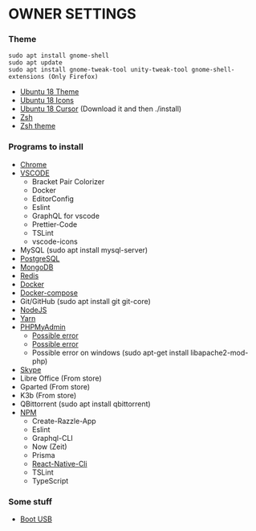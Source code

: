 # OWNER SETTINGS

### Theme

```
sudo apt install gnome-shell
sudo apt update
sudo apt install gnome-tweak-tool unity-tweak-tool gnome-shell-extensions (Only Firefox)
```

- [Ubuntu 18 Theme](https://github.com/vinceliuice/vimix-gtk-themes)
- [Ubuntu 18 Icons](https://github.com/daniruiz/Flat-Remix)
- [Ubuntu 18 Cursor](https://www.gnome-look.org/p/1084939/) (Download it and then ./install)
- [Zsh](https://gist.github.com/tsabat/1498393)
- [Zsh theme](https://github.com/robbyrussell/oh-my-zsh/wiki/External-themes#lambda-gitster)

### Programs to install

- [Chrome](https://www.google.com/chrome/)
- [VSCODE](https://code.visualstudio.com/docs/setup/linux)
	- Bracket Pair Colorizer
  	- Docker
  	- EditorConfig
  	- Eslint
  	- GraphQL for vscode
  	- Prettier-Code
  	- TSLint
  	- vscode-icons
- MySQL (sudo apt install mysql-server)
- [PostgreSQL](https://askubuntu.com/questions/831262/how-to-install-pgadmin-4-in-desktop-mode-on-ubuntu)
- [MongoDB](https://docs.mongodb.com/manual/tutorial/install-mongodb-on-ubuntu/)
- [Redis](https://redis.io/download)
- [Docker](https://docs.docker.com/install/linux/docker-ce/ubuntu/#set-up-the-repository)
- [Docker-compose](https://docs.docker.com/compose/install/#install-compose)
- Git/GitHub (sudo apt install git git-core)
- [NodeJS](https://github.com/nodesource/distributions)
- [Yarn](https://yarnpkg.com/lang/en/docs/install/#debian-stable)
- [PHPMyAdmin](https://www.digitalocean.com/community/tutorials/como-instalar-y-proteger-phpmyadmin-en-ubuntu-16-04-es)
    - [Possible error](https://askubuntu.com/questions/866985/phpenmod-mcrypt-and-phpenmod-mbstring-return-errors)
    - [Possible error](https://askubuntu.com/questions/763336/cannot-enter-phpmyadmin-as-root-mysql-5-7)
    - Possible error on windows (sudo apt-get install libapache2-mod-php)
- [Skype](https://www.skype.com/en/)
- Libre Office (From store)
- Gparted (From store)
- K3b (From store)
- QBittorrent (sudo apt install qbittorrent)
- [NPM](https://github.com/nodesource/distributions)
	- Create-Razzle-App
	- Eslint
	- Graphql-CLI
	- Now (Zeit)
	- Prisma
	- [React-Native-Cli](https://github.com/MontoyaAndres/react-native-first-app)
	- TSLint
	- TypeScript

### Some stuff

- [Boot USB](https://www.linuxadictos.com/17778.html)
